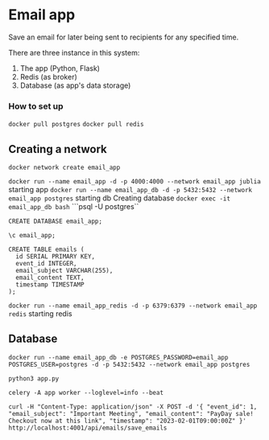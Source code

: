 # Email app

Save an email for later being sent to recipients for any specified time.

There are three instance in this system:

1. The app (Python, Flask)
2. Redis (as broker)
3. Database (as app's data storage)

### How to set up


```docker pull postgres```
```docker pull redis```
## Creating a network

```docker network create email_app```

```docker run --name email_app -d -p 4000:4000 --network email_app jublia``` starting app
```docker run --name email_app_db -d -p 5432:5432 --network email_app postgres``` starting db
Creating database
```docker exec -it email_app_db bash```
```psql -U postgres``

```CREATE DATABASE email_app;```

```\c email_app;```
```
CREATE TABLE emails (
  id SERIAL PRIMARY KEY,
  event_id INTEGER,
  email_subject VARCHAR(255),
  email_content TEXT,
  timestamp TIMESTAMP
);
```

```docker run --name email_app_redis -d -p 6379:6379 --network email_app redis``` starting redis


## Database

```docker run --name email_app_db -e POSTGRES_PASSWORD=email_app POSTGRES_USER=postgres -d -p 5432:5432 --network email_app postgres```

```python3 app.py```

```celery -A app worker --loglevel=info --beat```


```curl -H "Content-Type: application/json" -X POST -d '{ "event_id": 1, "email_subject": "Important Meeting", "email_content": "PayDay sale! Checkout now at this link", "timestamp": "2023-02-01T09:00:00Z" }' http://localhost:4001/api/emails/save_emails```